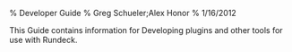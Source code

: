 % Developer Guide
% Greg Schueler;Alex Honor
% 1/16/2012

This Guide contains information for Developing plugins and other tools for use with Rundeck.


